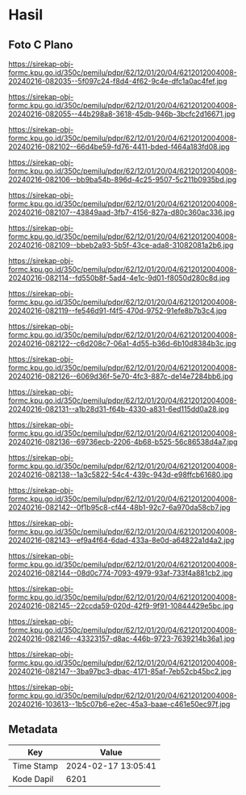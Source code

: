 # Hasil

## Foto C Plano

https://sirekap-obj-formc.kpu.go.id/350c/pemilu/pdpr/62/12/01/20/04/6212012004008-20240216-082035--5f097c24-f8d4-4f62-9c4e-dfc1a0ac4fef.jpg

https://sirekap-obj-formc.kpu.go.id/350c/pemilu/pdpr/62/12/01/20/04/6212012004008-20240216-082055--44b298a8-3618-45db-946b-3bcfc2d16671.jpg

https://sirekap-obj-formc.kpu.go.id/350c/pemilu/pdpr/62/12/01/20/04/6212012004008-20240216-082102--66d4be59-fd76-4411-bded-f464a183fd08.jpg

https://sirekap-obj-formc.kpu.go.id/350c/pemilu/pdpr/62/12/01/20/04/6212012004008-20240216-082106--bb9ba54b-896d-4c25-9507-5c211b0935bd.jpg

https://sirekap-obj-formc.kpu.go.id/350c/pemilu/pdpr/62/12/01/20/04/6212012004008-20240216-082107--43849aad-3fb7-4156-827a-d80c360ac336.jpg

https://sirekap-obj-formc.kpu.go.id/350c/pemilu/pdpr/62/12/01/20/04/6212012004008-20240216-082109--bbeb2a93-5b5f-43ce-ada8-31082081a2b6.jpg

https://sirekap-obj-formc.kpu.go.id/350c/pemilu/pdpr/62/12/01/20/04/6212012004008-20240216-082114--fd550b8f-5ad4-4e1c-9d01-f8050d280c8d.jpg

https://sirekap-obj-formc.kpu.go.id/350c/pemilu/pdpr/62/12/01/20/04/6212012004008-20240216-082119--fe546d91-f4f5-470d-9752-91efe8b7b3c4.jpg

https://sirekap-obj-formc.kpu.go.id/350c/pemilu/pdpr/62/12/01/20/04/6212012004008-20240216-082122--c6d208c7-06a1-4d55-b36d-6b10d8384b3c.jpg

https://sirekap-obj-formc.kpu.go.id/350c/pemilu/pdpr/62/12/01/20/04/6212012004008-20240216-082126--6069d36f-5e70-4fc3-887c-de14e7284bb6.jpg

https://sirekap-obj-formc.kpu.go.id/350c/pemilu/pdpr/62/12/01/20/04/6212012004008-20240216-082131--a1b28d31-f64b-4330-a831-6ed115dd0a28.jpg

https://sirekap-obj-formc.kpu.go.id/350c/pemilu/pdpr/62/12/01/20/04/6212012004008-20240216-082136--69736ecb-2206-4b68-b525-56c86538d4a7.jpg

https://sirekap-obj-formc.kpu.go.id/350c/pemilu/pdpr/62/12/01/20/04/6212012004008-20240216-082138--1a3c5822-54c4-439c-943d-e98ffcb61680.jpg

https://sirekap-obj-formc.kpu.go.id/350c/pemilu/pdpr/62/12/01/20/04/6212012004008-20240216-082142--0f1b95c8-cf44-48b1-92c7-6a970da58cb7.jpg

https://sirekap-obj-formc.kpu.go.id/350c/pemilu/pdpr/62/12/01/20/04/6212012004008-20240216-082143--ef9a4f64-6dad-433a-8e0d-a64822a1d4a2.jpg

https://sirekap-obj-formc.kpu.go.id/350c/pemilu/pdpr/62/12/01/20/04/6212012004008-20240216-082144--08d0c774-7093-4979-93af-733f4a881cb2.jpg

https://sirekap-obj-formc.kpu.go.id/350c/pemilu/pdpr/62/12/01/20/04/6212012004008-20240216-082145--22ccda59-020d-42f9-9f91-10844429e5bc.jpg

https://sirekap-obj-formc.kpu.go.id/350c/pemilu/pdpr/62/12/01/20/04/6212012004008-20240216-082146--43323157-d8ac-446b-9723-7639214b36a1.jpg

https://sirekap-obj-formc.kpu.go.id/350c/pemilu/pdpr/62/12/01/20/04/6212012004008-20240216-082147--3ba97bc3-dbac-4171-85af-7eb52cb45bc2.jpg

https://sirekap-obj-formc.kpu.go.id/350c/pemilu/pdpr/62/12/01/20/04/6212012004008-20240216-103613--1b5c07b6-e2ec-45a3-baae-c461e50ec97f.jpg


## Metadata

| Key        | Value               |
| ---------- | ------------------- |
| Time Stamp | 2024-02-17 13:05:41 |
| Kode Dapil | 6201                |



